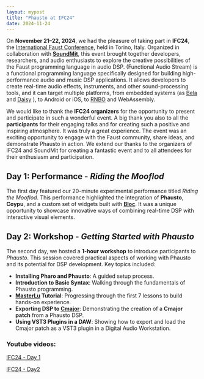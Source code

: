 ```yaml
---
layout: mypost
title: "Phausto at IFC24"
date: 2024-11-24
---
```



On **November 21–22, 2024**, we had the pleasure of taking part in **IFC24**, the [International Faust Conference](https://faust.grame.fr/community/ifc/), held in Torino, Italy. Organized in collaboration with **[SoundMit](https://www.soundmit.com/en)**, this event brought together developers, researchers, and audio enthusiasts to explore the creative possibilities of the Faust programming language in audio DSP.
(Functional Audio Stream) is a functional programming language specifically designed for building high-performance audio and music DSP applications. It allows developers to create real-time audio effects, instruments, and other sound-processing tools, and it can target multiple platforms, from embedded systems (as [Bela](https://bela.io/)  and [Daisy](https://electro-smith.com/collections/daisy) ), to Android or iOS, to [RNBO](https://rnbo.cycling74.com/) and WebAssembly.

We would like to thank the **IFC24 organizers** for the opportunity to present and participate in such a wonderful event. A big thank you also to all the **participants** for their engaging talks and for creating such a positive and inspiring atmosphere. It was truly a great experience. The event was an exciting opportunity to engage with the Faust community, share ideas, and demonstrate Phausto in action. We extend our thanks to the organizers of IFC24 and SoundMit for creating a fantastic event and to all attendees for their enthusiasm and participation.

## Day 1: Performance - *Riding the Mooflod*

The first day featured our 20-minute experimental performance titled *Riding the Mooflod*. This performance highlighted the integration of **Phausto**, **Coypu**, and a custom set of widgets built with **[Bloc](https://github.com/pharo-graphics/Bloc)**. It was a unique opportunity to showcase innovative ways of combining real-time DSP with interactive visual elements.

## Day 2: Workshop - *Getting Started with Phausto*

The second day, we hosted a **1-hour workshop** to introduce participants to *Phausto*. This session covered practical aspects of working with Phausto and its potential for DSP development. Key topics included:

- **Installing Pharo and Phausto**: A guided setup process.  
- **Introduction to Basic Syntax**: Walking through the fundamentals of Phausto programming.  
- **[MasterLu](https://github.com/lucretiomsp/MasterLu) Tutorial**: Progressing through the first 7 lessons to build hands-on experience.  
- **Exporting DSP to [Cmajor](https://cmajor.dev/)**: Demonstrating the creation of a **Cmajor patch** from a Phausto DSP.  
- **Using VST3 Plugins in a DAW**: Showing how to export and load the Cmajor patch as a VST3 plugin in a Digital Audio Workstation.

### Youtube videos:
[IFC24 - Day 1](https://www.youtube.com/watch?v=zli5sFc5dlE&t=10828s)

[IFC24 - Day2](https://www.youtube.com/watch?v=QeKmola3WOc&t=7373s)

